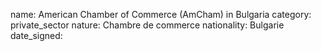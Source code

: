name: American Chamber of Commerce (AmCham) in Bulgaria 
category: private_sector
nature:  Chambre de commerce
nationality: Bulgarie
date_signed:
    